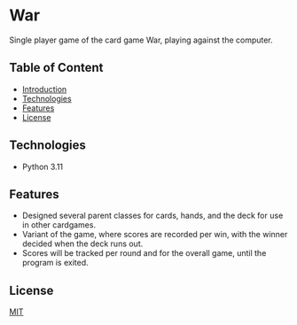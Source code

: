 # War

Single player game of the card game War, playing against the computer.

## Table of Content
* [Introduction](#Introduction)
* [Technologies](#Technologies)
* [Features](#Features)
* [License](#License)

## Technologies
- Python 3.11

## Features
- Designed several parent classes for cards, hands, and the deck for use in other cardgames.
- Variant of the game, where scores are recorded per win, with the winner decided when the deck runs out.
- Scores will be tracked per round and for the overall game, until the program is exited.

## License
[MIT](https://choosealicense.com/licenses/mit/)